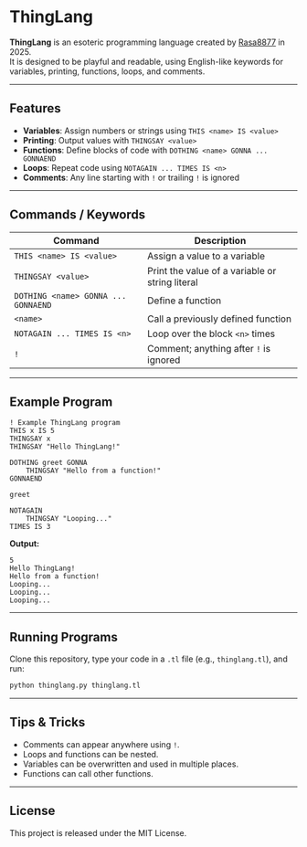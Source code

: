 # ThingLang

**ThingLang** is an esoteric programming language created by [Rasa8877](https://esolangs.org/wiki/User:Rasa8877) in 2025.  
It is designed to be playful and readable, using English-like keywords for variables, printing, functions, loops, and comments.

---

## Features

- **Variables**: Assign numbers or strings using `THIS <name> IS <value>`  
- **Printing**: Output values with `THINGSAY <value>`  
- **Functions**: Define blocks of code with `DOTHING <name> GONNA ... GONNAEND`  
- **Loops**: Repeat code using `NOTAGAIN ... TIMES IS <n>`  
- **Comments**: Any line starting with `!` or trailing `!` is ignored  

---

## Commands / Keywords

| Command | Description |
|---------|-------------|
| `THIS <name> IS <value>` | Assign a value to a variable |
| `THINGSAY <value>` | Print the value of a variable or string literal |
| `DOTHING <name> GONNA ... GONNAEND` | Define a function |
| `<name>` | Call a previously defined function |
| `NOTAGAIN ... TIMES IS <n>` | Loop over the block `<n>` times |
| `!` | Comment; anything after `!` is ignored |

---

## Example Program

```tl
! Example ThingLang program
THIS x IS 5
THINGSAY x
THINGSAY "Hello ThingLang!"

DOTHING greet GONNA
    THINGSAY "Hello from a function!"
GONNAEND

greet

NOTAGAIN
    THINGSAY "Looping..."
TIMES IS 3
````

**Output:**

```
5
Hello ThingLang!
Hello from a function!
Looping...
Looping...
Looping...
```

---

## Running Programs

Clone this repository, type your code in a `.tl` file (e.g., `thinglang.tl`), and run:

```bash
python thinglang.py thinglang.tl
```

---

## Tips & Tricks

* Comments can appear anywhere using `!`.
* Loops and functions can be nested.
* Variables can be overwritten and used in multiple places.
* Functions can call other functions.

---

## License

This project is released under the MIT License.
